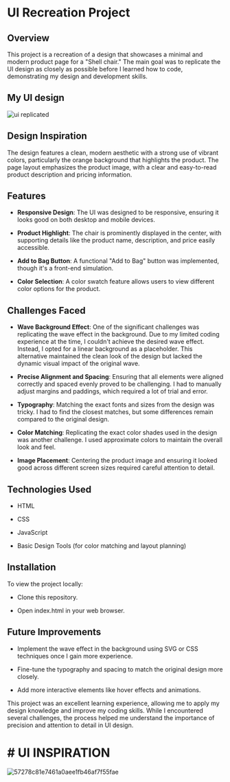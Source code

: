 # UI Recreation Project

## Overview

This project is a recreation of a design that showcases a minimal and modern product page for a "Shell chair." The main goal was to replicate the UI design as closely as possible before I learned how to code, demonstrating my design and development skills.
## My UI design
![ui replicated](https://github.com/user-attachments/assets/245ad990-747b-4f71-ba41-faa0e91f8d94)



## Design Inspiration

The design features a clean, modern aesthetic with a strong use of vibrant colors, particularly the orange background that highlights the product. The page layout emphasizes the product image, with a clear and easy-to-read product description and pricing information.


## Features

- **Responsive Design**: The UI was designed to be responsive, ensuring it looks good on both desktop and mobile devices.

- **Product Highlight**: The chair is prominently displayed in the center, with supporting details like the product name, description, and price easily accessible.

- **Add to Bag Button**: A functional "Add to Bag" button was implemented, though it's a front-end simulation.
- **Color Selection**: A color swatch feature allows users to view different color options for the product.


## Challenges Faced

- **Wave Background Effect**: One of the significant challenges was replicating the wave effect in the background. Due to my limited coding experience at the time, I couldn't achieve the desired wave effect. Instead, I opted for a linear background as a placeholder. This alternative maintained the clean look of the design but lacked the dynamic visual impact of the original wave.

- **Precise Alignment and Spacing**: Ensuring that all elements were aligned correctly and spaced evenly proved to be challenging. I had to manually adjust margins and paddings, which required a lot of trial and error.

- **Typography**: Matching the exact fonts and sizes from the design was tricky. I had to find the closest matches, but some differences remain compared to the original design.

- **Color Matching**: Replicating the exact color shades used in the design was another challenge. I used approximate colors to maintain the overall look and feel.

- **Image Placement**: Centering the product image and ensuring it looked good across different screen sizes required careful attention to detail.


## Technologies Used

- HTML

- CSS

- JavaScript 

- Basic Design Tools (for color matching and layout planning)


## Installation

To view the project locally:

- Clone this repository.

- Open index.html in your web browser.

## Future Improvements

- Implement the wave effect in the background using SVG or CSS techniques once I gain more experience.

- Fine-tune the typography and spacing to match the original design more closely.

- Add more interactive elements like hover effects and animations.



This project was an excellent learning experience, allowing me to apply my design knowledge and improve my coding skills. While I encountered several challenges, the process helped me understand the importance of precision and attention to detail in UI design.

# # UI INSPIRATION
![57278c81e7461a0aee1fb46af7f55fae](https://github.com/user-attachments/assets/b32ed5c0-2737-4211-bcdc-ac876584bdf5)
